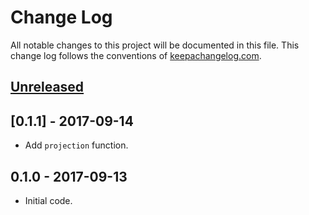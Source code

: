 # Change Log

All notable changes to this project will be documented in
this file. This change log follows the conventions of
[keepachangelog.com](http://keepachangelog.com/).

## [Unreleased]

## [0.1.1] - 2017-09-14
- Add `projection` function.

## 0.1.0 - 2017-09-13
- Initial code.

[Unreleased]: https://github.com/chrisjd-uk/mapx/compare/0.1.0...0.1.1
